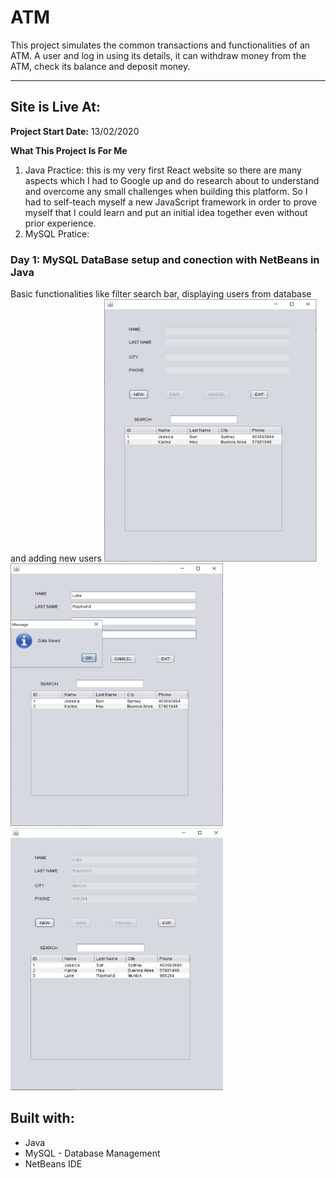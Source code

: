 # ATM
This project simulates the common transactions and functionalities of an ATM. A user and log in using its details, it can withdraw money from the ATM, check its balance and deposit money.

***

## Site is Live At:

**Project Start Date:** 13/02/2020

**What This Project Is For Me**
1) Java Practice: this is my very first React website so there are many aspects which I had to Google up and do research about to understand and overcome any small challenges when building this platform. So I had to self-teach myself a new JavaScript framework in order to prove myself that I could learn and put an initial idea together even without prior experience.
2) MySQL Pratice:

### Day 1: MySQL DataBase setup and conection with NetBeans in Java
Basic functionalities like filter search bar, displaying users from database and adding new users
<img src="img/pic1.png" height="420" width="340">
<img src="img/pic2.png" height="420" width="340">
<img src="img/pic3.png" height="420" width="340">

## Built with:
* Java
* MySQL - Database Management
* NetBeans IDE
